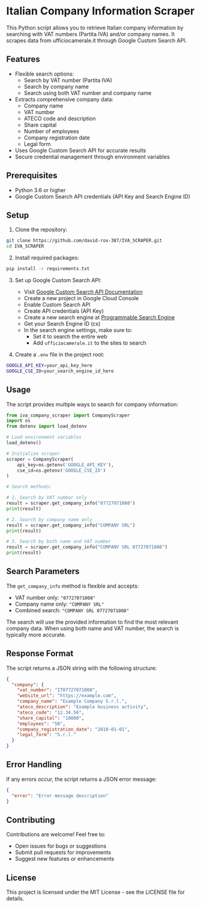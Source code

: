 # Italian Company Information Scraper

This Python script allows you to retrieve Italian company information by searching with VAT numbers (Partita IVA) and/or company names. It scrapes data from ufficiocamerale.it through Google Custom Search API.

## Features

- Flexible search options:
  - Search by VAT number (Partita IVA)
  - Search by company name
  - Search using both VAT number and company name
- Extracts comprehensive company data:
  - Company name
  - VAT number
  - ATECO code and description
  - Share capital
  - Number of employees
  - Company registration date
  - Legal form
- Uses Google Custom Search API for accurate results
- Secure credential management through environment variables

## Prerequisites

- Python 3.6 or higher
- Google Custom Search API credentials (API Key and Search Engine ID)

## Setup

1. Clone the repository:

```bash
git clone https://github.com/david-rox-387/IVA_SCRAPER.git
cd IVA_SCRAPER
```

2. Install required packages:

```bash
pip install -r requirements.txt
```

3. Set up Google Custom Search API:

   - Visit [Google Custom Search API Documentation](https://developers.google.com/custom-search/v1/overview)
   - Create a new project in Google Cloud Console
   - Enable Custom Search API
   - Create API credentials (API Key)
   - Create a new search engine at [Programmable Search Engine](https://programmablesearchengine.google.com/about/)
   - Get your Search Engine ID (cx)
   - In the search engine settings, make sure to:
     - Set it to search the entire web
     - Add `ufficiocamerale.it` to the sites to search
4. Create a `.env` file in the project root:

```bash
GOOGLE_API_KEY=your_api_key_here
GOOGLE_CSE_ID=your_search_engine_id_here
```

## Usage

The script provides multiple ways to search for company information:

```python
from iva_company_scraper import CompanyScraper
import os
from dotenv import load_dotenv

# Load environment variables
load_dotenv()

# Initialize scraper
scraper = CompanyScraper(
    api_key=os.getenv('GOOGLE_API_KEY'),
    cse_id=os.getenv('GOOGLE_CSE_ID')
)

# Search methods:

# 1. Search by VAT number only
result = scraper.get_company_info("07727071008")
print(result)

# 2. Search by company name only
result = scraper.get_company_info("COMPANY SRL")
print(result)

# 3. Search by both name and VAT number
result = scraper.get_company_info("COMPANY SRL 07727071008")
print(result)
```

## Search Parameters

The `get_company_info` method is flexible and accepts:

- VAT number only: `"07727071008"`
- Company name only: `"COMPANY SRL"`
- Combined search: `"COMPANY SRL 07727071008"`

The search will use the provided information to find the most relevant company data. When using both name and VAT number, the search is typically more accurate.

## Response Format

The script returns a JSON string with the following structure:

```json
{
  "company": {
    "vat_number": "IT07727071008",
    "website_url": "https://example.com",
    "company_name": "Example Company S.r.l.",
    "ateco_description": "Example business activity",
    "ateco_code": "12.34.56",
    "share_capital": "10000",
    "employees": "50",
    "company_registration_date": "2010-01-01",
    "legal_form": "S.r.l."
  }
}
```

## Error Handling

If any errors occur, the script returns a JSON error message:

```json
{
  "error": "Error message description"
}
```

## Contributing

Contributions are welcome! Feel free to:
- Open issues for bugs or suggestions
- Submit pull requests for improvements
- Suggest new features or enhancements

## License

This project is licensed under the MIT License - see the LICENSE file for details.
